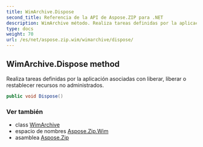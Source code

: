 ```yaml
---
title: WimArchive.Dispose
second_title: Referencia de la API de Aspose.ZIP para .NET
description: WimArchive método. Realiza tareas definidas por la aplicación asociadas con liberar liberar o restablecer recursos no administrados.
type: docs
weight: 70
url: /es/net/aspose.zip.wim/wimarchive/dispose/
---
```

## WimArchive.Dispose method

Realiza tareas definidas por la aplicación asociadas con liberar, liberar o restablecer recursos no administrados.

```csharp
public void Dispose()
```

### Ver también

* class [WimArchive](../)
* espacio de nombres [Aspose.Zip.Wim](../../wimarchive/)
* asamblea [Aspose.Zip](../../../)


